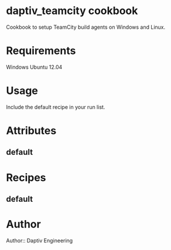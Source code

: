 # daptiv_teamcity cookbook
Cookbook to setup TeamCity build agents on Windows and Linux.

# Requirements
Windows
Ubuntu 12.04

# Usage

Include the default recipe in your run list.

# Attributes

default
-------


# Recipes

default
-------


# Author

Author:: Daptiv Engineering
